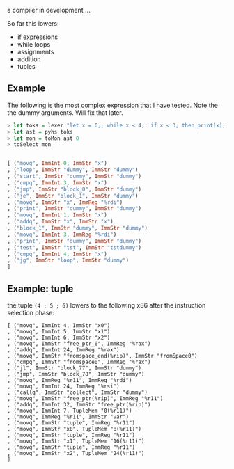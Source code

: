 a compiler in development  ...

So far this lowers:
- if expressions
- while loops
- assignments
- addition
- tuples
  
## Example
The following is the most complex expression that I have tested. Note the the dummy arguments. Will fix that later.

```haskell
> let toks = lexer "let x = 0;; while x < 4;: if x < 3; then print(x);; let x = x + 1;; else print(3);;"
> let ast = pyhs toks
> let mon = toMon ast 0
> toSelect mon


[ ("movq", ImmInt 0, ImmStr "x")
, ("loop", ImmStr "dummy", ImmStr "dummy")
, ("start", ImmStr "dummy", ImmStr "dummy")
, ("cmpq", ImmInt 3, ImmStr "x")
, ("jmp", ImmStr "block_0", ImmStr "dummy")
, ("je", ImmStr "block_1", ImmStr "dummy")
, ("movq", ImmStr "x", ImmReg "%rdi")
, ("print", ImmStr "dummy", ImmStr "dummy")
, ("movq", ImmInt 1, ImmStr "x")
, ("addq", ImmStr "x", ImmStr "x")
, ("block_1", ImmStr "dummy", ImmStr "dummy")
, ("movq", ImmInt 3, ImmReg "%rdi")
, ("print", ImmStr "dummy", ImmStr "dummy")
, ("test", ImmStr "tst", ImmStr "tstdummy")
, ("cmpq", ImmInt 4, ImmStr "x")
, ("jg", ImmStr "loop", ImmStr "dummy")
]

```

## Example: tuple
the tuple `(4 ; 5 ; 6)` lowers to the following x86 after the instruction selection phase:
```
[ ("movq", ImmInt 4, ImmStr "x0")
, ("movq", ImmInt 5, ImmStr "x1")
, ("movq", ImmInt 6, ImmStr "x2")
, ("movq", ImmStr "free_ptr_0", ImmReg "%rax")
, ("addq", ImmInt 24, ImmReg "%rax")
, ("movq", ImmStr "fromspace_end(%rip)", ImmStr "fromSpace0")
, ("cmpq", ImmStr "fromspace0", ImmReg "%rax")
, ("jl", ImmStr "block_77", ImmStr "dummy")
, ("jmp", ImmStr "block_78", ImmStr "dummy")
, ("movq", ImmReg "%r11", ImmReg "%rdi")
, ("movq", ImmInt 24, ImmReg "%rsi")
, ("callq", ImmStr "collect", ImmStr "dummy")
, ("movq", ImmStr "free_ptr(%rip)", ImmReg "%r11")
, ("addq", ImmInt 32, ImmStr "free_ptr(%rip)")
, ("movq", ImmInt 7, TupleMem "0(%r11)")
, ("movq", ImmReg "%r11", ImmStr "var")
, ("movq", ImmStr "tuple", ImmReg "%r11")
, ("movq", ImmStr "x0", TupleMem "8(%r11)")
, ("movq", ImmStr "tuple", ImmReg "%r11")
, ("movq", ImmStr "x1", TupleMem "16(%r11)")
, ("movq", ImmStr "tuple", ImmReg "%r11")
, ("movq", ImmStr "x2", TupleMem "24(%r11)")
]
```